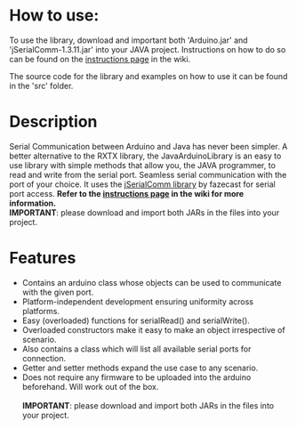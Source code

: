 # How to use:
To use the library, download and important both 'Arduino.jar' and 'jSerialComm-1.3.11.jar' into your JAVA project. Instructions on how to do so can be found on the [instructions page](https://github.com/HirdayGupta/Java-Arduino-Communication-Library/wiki/Instructions) in the wiki. 

The source code for the library and examples on how to use it can be found in the 'src' folder.

# Description
Serial Communication between Arduino and Java has never been simpler. A better alternative to the RXTX library, the JavaArduinoLibrary is an easy to use library with simple methods that allow you, the JAVA programmer, to read and write from the serial port. Seamless serial communication with the port of your choice. It uses the [jSerialComm library](https://github.com/Fazecast/jSerialComm)  by fazecast for serial port access. **Refer to the [instructions page](https://github.com/HirdayGupta/Java-Arduino-Communication-Library/wiki/Instructions) in the wiki for more information.** <br>
**IMPORTANT**: please download and import both JARs in the files into your project.

# Features
* Contains an arduino class whose objects can be used to communicate with the given port.<br>
* Platform-independent development ensuring uniformity across platforms. <br>
* Easy (overloaded) functions for serialRead() and serialWrite().<br>
* Overloaded constructors make it easy to make an object irrespective of scenario.<br>
* Also contains a class which will list all available serial ports for connection.<br>
* Getter and setter methods expand the use case to any scenario. <br>
* Does not require any firmware to be uploaded into the arduino beforehand. Will work out of the box.<br><br>
**IMPORTANT**: please download and import both JARs in the files into your project.
